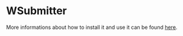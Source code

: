 # WSubmitter

More informations about how to install it and use it can be found [here](https://github.com/BTeodor/WSubmitter/wiki).
